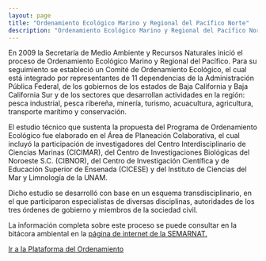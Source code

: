 ```yaml
---
layout: page
title: "Ordenamiento Ecológico Marino y Regional del Pacífico Norte"
description: "Ordenamiento Ecológico Marino y Regional del Pacífico Norte"
---
```



En 2009 la Secretaría de Medio Ambiente y Recursos Naturales inició el
proceso de Ordenamiento Ecológico Marino y Regional del Pacífico. Para
su seguimiento se estableció un Comité de Ordenamiento Ecológico, el
cual está integrado por representantes de 11 dependencias de la
Administración Pública Federal, de los gobiernos de los estados de Baja
California y Baja California Sur y de los sectores que desarrollan
actividades en la región: pesca industrial, pesca ribereña, minería,
turismo, acuacultura, agricultura, transporte marítimo y conservación.

El estudio técnico que sustenta la propuesta del Programa de
Ordenamiento Ecológico fue elaborado en el Área de Planeación
Colaborativa, el cual incluyó la participación de investigadores del
Centro Interdisciplinario de Ciencias Marinas (CICIMAR), del Centro de
Investigaciones Biológicas del Noroeste S.C. (CIBNOR), del Centro de
Investigación Científica y de Educación Superior de Ensenada (CICESE) y
del Instituto de Ciencias del Mar y Limnología de la UNAM.

Dicho estudio se desarrolló con base en un esquema transdisciplinario,
en el que participaron especialistas de diversas disciplinas,
autoridades de los tres órdenes de gobierno y miembros de la sociedad
civil.

La información completa sobre este proceso se puede consultar en la
bitácora ambiental en la [página de internet de la SEMARNAT.](http://www.semarnat.gob.mx/temas/ordenamiento-ecologico/bitacora-ambiental/bitacora-de-ordenamiento-ecologico-marino-y-regional)

[Ir a la Plataforma del Ordenamiento](http://magrat.mine.nu:8080/Versatile/)
